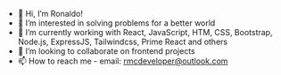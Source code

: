 - 👋 Hi, I’m Ronaldo!
- 👀 I’m interested in solving problems for a better world
- 🌱 I’m currently working with React, JavaScript, HTM, CSS, Bootstrap, Node.js, ExpressJS, Tailwindcss, Prime React and others
- 💞️ I’m looking to collaborate on frontend projects
- 📫 How to reach me - email: rmcdeveloper@outlook.com

<!---
rmcdeveloper/rmcdeveloper is a ✨ special ✨ repository because its `README.md` (this file) appears on your GitHub profile.
You can click the Preview link to take a look at your changes.
--->
